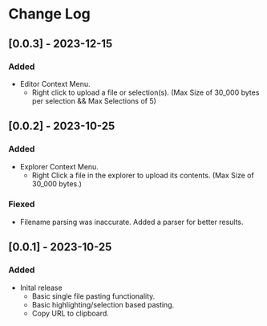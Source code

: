 # Change Log


## [0.0.3] - 2023-12-15

### Added

- Editor Context Menu.
  - Right click to upload a file or selection(s). (Max Size of 30_000 bytes per selection && Max Selections of 5)


## [0.0.2] - 2023-10-25

### Added

- Explorer Context Menu.
  - Right Click a file in the explorer to upload its contents. (Max Size of 30_000 bytes.)

### Fiexed
- Filename parsing was inaccurate. Added a parser for better results.


## [0.0.1] - 2023-10-25

### Added

- Inital release
  - Basic single file pasting functionality.
  - Basic highlighting/selection based pasting.
  - Copy URL to clipboard.